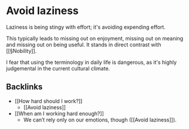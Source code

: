 # Avoid laziness
Laziness is being stingy with effort; it's avoiding expending effort. 

This typically leads to missing out on enjoyment, missing out on meaning and missing out on being useful. It stands in direct contrast with [[§Nobility]]. 

I fear that using the terminology in daily life is dangerous, as it's highly judgemental in the current cultural climate.

## Backlinks
* [[How hard should I work?]]
	* [[Avoid laziness]]
* [[When am I working hard enough?]]
	* We can’t rely only on our emotions, though ([[Avoid laziness]]).

<!-- {BearID:616512DC-FB93-4285-99BA-151A5A55ED11-79943-000026B6010DE8C4} -->
